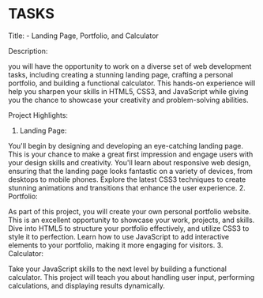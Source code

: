 # TASKS
Title:  - Landing Page, Portfolio, and Calculator

Description:

you will have the opportunity to work on a diverse set of web development tasks, including creating a stunning landing page, crafting a personal portfolio, and building a functional calculator. This hands-on experience will help you sharpen your skills in HTML5, CSS3, and JavaScript while giving you the chance to showcase your creativity and problem-solving abilities.

Project Highlights:

1. Landing Page:

You'll begin by designing and developing an eye-catching landing page. This is your chance to make a great first impression and engage users with your design skills and creativity.
You'll learn about responsive web design, ensuring that the landing page looks fantastic on a variety of devices, from desktops to mobile phones.
Explore the latest CSS3 techniques to create stunning animations and transitions that enhance the user experience.
2. Portfolio:

As part of this project, you will create your own personal portfolio website. This is an excellent opportunity to showcase your work, projects, and skills.
Dive into HTML5 to structure your portfolio effectively, and utilize CSS3 to style it to perfection.
Learn how to use JavaScript to add interactive elements to your portfolio, making it more engaging for visitors.
3. Calculator:

Take your JavaScript skills to the next level by building a functional calculator. This project will teach you about handling user input, performing calculations, and displaying results dynamically.
